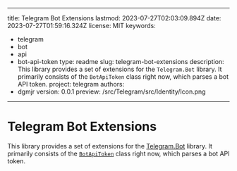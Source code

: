 ---

title: Telegram Bot Extensions
lastmod: 2023-07-27T02:03:09.894Z
date: 2023-07-27T01:59:16.324Z
license: MIT
keywords:
- telegram
- bot
- api
- bot-api-token
type: readme
slug: telegram-bot-extensions
description: This library provides a set of extensions for the `Telegram.Bot` library.  It primarily consists of the `BotApiToken` class right now, which parses a bot API token.
project: telegram
authors:
- dgmjr
version: 0.0.1
preview: /src/Telegram/src/Identity/Icon.png
--------------------------------------------

# Telegram Bot Extensions

This library provides a set of extensions for the [Telegram.Bot](https://github.com/TelegramBots/Telegram.Bot) library.  It primarily consists of the [`BotApiToken`](https://github.com/dgmjr-io/Telegram/blob/main/src/Bot.Extensions/Types/BotApiToken.cs) class right now, which parses a bot API token.
